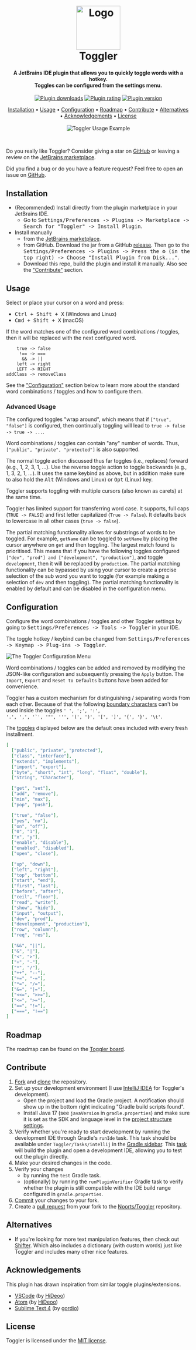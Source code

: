 <h1 align="center">
  <br>
  <a href="https://github.com/Noorts/Toggler"><img src="src/main/resources/META-INF/pluginIcon_dark.svg" width="120" height="120" alt="Logo"></a>
  <br>
  Toggler
  <br>
</h1>
<h4 align="center">
  A JetBrains IDE plugin that allows you to quickly toggle words with a hotkey.<br>
  Toggles can be configured from the settings menu.
</h4>
<p align="center">
  <a href="https://plugins.jetbrains.com/plugin/16166-toggler"><img src="https://img.shields.io/jetbrains/plugin/d/16166" alt="Plugin downloads"></a>
  <a href="https://plugins.jetbrains.com/plugin/16166-toggler"><img src="https://img.shields.io/jetbrains/plugin/r/rating/16166" alt="Plugin rating"></a>
  <a href="https://plugins.jetbrains.com/plugin/16166-toggler"><img src="https://img.shields.io/jetbrains/plugin/v/16166" alt="Plugin version"></a>
</p>
<p align="center">
  <a href="#installation">Installation</a> •
  <a href="#usage">Usage</a> •
  <a href="#configuration">Configuration</a> •
  <a href="#roadmap">Roadmap</a> •
  <a href="#contribute">Contribute</a> •
  <a href="#alternatives">Alternatives</a> •
  <a href="#acknowledgements">Acknowledgements</a> •
  <a href="#license">License</a>
  <br><br>
  <img src="TogglerUsage.gif" alt="Toggler Usage Example">
</p>
<br>

Do you really like Toggler? Consider giving a star on [GitHub](https://github.com/Noorts/Toggler) or leaving a review on the [JetBrains marketplace](https://plugins.jetbrains.com/plugin/16166-toggler).

Did you find a bug or do you have a feature request? Feel free to open an issue on [GitHub](https://github.com/Noorts/Toggler/issues).

## Installation
- (Recommended) Install directly from the plugin marketplace in your JetBrains IDE.
  - Go to <kbd>Settings/Preferences -> Plugins -> Marketplace -> Search for "Toggler" -> Install Plugin</kbd>.
- Install manually
  - from the [JetBrains marketplace](https://plugins.jetbrains.com/plugin/16166-toggler).
  - from GitHub. Download the jar from a GitHub [release](https://github.com/Noorts/Toggler/releases).
  Then go to the <kbd>Settings/Preferences -> Plugins -> Press the ⚙️ (in the top right) -> Choose "Install Plugin from Disk..."</kbd>.
  - Download this repo, build the plugin and install it manually. Also see the ["Contribute"](#contribute) section.

## Usage
Select or place your cursor on a word and press:
- <kbd>Ctrl + Shift + X</kbd> (Windows and Linux)
- <kbd>Cmd + Shift + X</kbd> (macOS)

If the word matches one of the configured word combinations / toggles, then it will be replaced with the next configured word.

```
    true -> false
     !== -> ===
      && -> ||
    left -> right
    LEFT -> RIGHT
addClass -> removeClass
```

See the ["Configuration"](#configuration) section below to learn more about the standard word combinations / toggles and how to configure them.

### Advanced Usage
The configured toggles "wrap around", which means that if `["true", "false"]` is configured, then continually toggling will lead to `true -> false -> true -> ...`.

Word combinations / toggles can contain "any" number of words. Thus, `["public", "private", "protected"]` is also supported.

The normal toggle action discussed thus far toggles (i.e., replaces) forward (e.g., 1, 2, 3, 1, ...). Use the reverse toggle action to toggle backwards (e.g., 1, 3, 2, 1, ...). It uses the same keybind as above, but in addition make sure to also hold the <kbd>Alt</kbd> (Windows and Linux) or <kbd>Opt</kbd> (Linux) key.

Toggler supports toggling with multiple cursors (also known as carets) at the same time.

Toggler has limited support for transferring word case. It supports, full caps (`TRUE -> FALSE`) and first letter capitalized (`True -> False`). It defaults back to lowercase in all other cases (`true -> false`).

The partial matching functionality allows for substrings of words to be toggled. For example, `getName` can be toggled to `setName` by placing the cursor anywhere on `get` and then toggling. The largest match found is prioritised. This means that if you have the following toggles configured `["dev", "prod"] and ["development", "production"]`, and toggle `development`, then it will be replaced by `production`. The partial matching functionality can be bypassed by using your cursor to create a precise selection of the sub word you want to toggle (for example making a selection of `dev` and then toggling). The partial matching functionality is enabled by default and can be disabled in the configuration menu.

## Configuration
Configure the word combinations / toggles and other Toggler settings by going to <kbd>Settings/Preferences -> Tools -> Toggler</kbd> in your IDE.

The toggle hotkey / keybind can be changed from <kbd>Settings/Preferences -> Keymap -> Plug-ins -> Toggler</kbd>.

<img src="TogglerConfigurationMenu.png" alt="The Toggler Configuration Menu">

Word combinations / toggles can be added and removed by modifying the JSON-like configuration and subsequently pressing the `Apply` button. The `Import`, `Export` and `Reset to Defaults` buttons have been added for convenience.

Toggler has a custom mechanism for distinguishing / separating words from each other. Because of that the following [boundary characters](https://github.com/Noorts/Toggler/blob/master/src/main/java/core/Config.java#L11)
can't be used inside the toggles
<code>' ', ';', ':', '.', ',', '`', '"', ''', '(', ')', '[', ']', '{', '}', '\t'</code>.

The [toggles](https://github.com/Noorts/Toggler/blob/master/src/main/java/core/Config.java#L22) displayed below
are the default ones included with every fresh installment.
```JSON
[
  ["public", "private", "protected"],
  ["class", "interface"],
  ["extends", "implements"],
  ["import", "export"],
  ["byte", "short", "int", "long", "float", "double"],
  ["String", "Character"],

  ["get", "set"],
  ["add", "remove"],
  ["min", "max"],
  ["pop", "push"],

  ["true", "false"],
  ["yes", "no"],
  ["on", "off"],
  ["0", "1"],
  ["x", "y"],
  ["enable", "disable"],
  ["enabled", "disabled"],
  ["open", "close"],

  ["up", "down"],
  ["left", "right"],
  ["top", "bottom"],
  ["start", "end"],
  ["first", "last"],
  ["before", "after"],
  ["ceil", "floor"],
  ["read", "write"],
  ["show", "hide"],
  ["input", "output"],
  ["dev", "prod"],
  ["development", "production"],
  ["row", "column"],
  ["req", "res"],

  ["&&", "||"],
  ["&", "|"],
  ["<", ">"],
  ["+", "-"],
  ["*", "/"],
  ["++", "--"],
  ["+=", "-="],
  ["*=", "/="],
  ["&=", "|="],
  ["<<=", ">>="],
  ["<=", ">="],
  ["==", "!="],
  ["===", "!=="]
]
```

## Roadmap
The roadmap can be found on the [Toggler board](https://github.com/users/Noorts/projects/2).

## Contribute
1. [Fork](https://docs.github.com/en/get-started/quickstart/fork-a-repo) and
[clone](https://docs.github.com/en/repositories/creating-and-managing-repositories/cloning-a-repository) the repository.
2. Set up your development environment (I use [IntelliJ IDEA](https://www.jetbrains.com/idea/) for Toggler's development).
   * Open the project and load the Gradle project. A notification should show up in the bottom right indicating
"Gradle build scripts found".
   * Install Java 17 (see `javaVersion` in `gradle.properties`) and make sure it is set as the SDK and language level in the
[project structure settings](https://www.jetbrains.com/help/idea/project-settings-and-structure.html).
3. Verify whether you're ready to start development by running the development IDE through Gradle's `runIde` task.
This task should be available under `Toggler/Tasks/intellij` in
the [Gradle sidebar](https://www.jetbrains.com/help/idea/work-with-gradle-tasks.html#gradle_tasks).
This [task](https://plugins.jetbrains.com/docs/intellij/tools-gradle-intellij-plugin.html#runide-task)
will build the plugin and open a development IDE, allowing you to test out the plugin directly.
4. Make your desired changes in the code.
5. Verify your changes
   * by running the `test` Gradle task.
   * (optionally) by running the `runPluginVerifier` Gradle task to verify whether the
plugin is still compatible with the IDE build range configured in `gradle.properties`.
6. [Commit](https://github.com/git-guides/git-commit) your changes to your fork.
7. Create a [pull request](https://docs.github.com/en/pull-requests/collaborating-with-pull-requests/proposing-changes-to-your-work-with-pull-requests/creating-a-pull-request-from-a-fork)
from your fork to the [Noorts/Toggler](https://github.com/Noorts/Toggler) repository.

## Alternatives
- If you're looking for more text manipulation features, then check out [Shifter](https://plugins.jetbrains.com/plugin/6149-shifter). Which also includes a dictionary (with custom words) just like Toggler and includes many other nice features.

## Acknowledgements
This plugin has drawn inspiration from similar toggle plugins/extensions.
- <a href="https://marketplace.visualstudio.com/items?itemName=hideoo.toggler">VSCode</a> (by <a href="https://github.com/HiDeoo">HiDeoo</a>)
- <a href="https://atom.io/packages/toggler">Atom</a> (by <a href="https://github.com/HiDeoo">HiDeoo</a>)
- <a href="https://github.com/gordio/ToggleWords">Sublime Text 4</a> (by <a href="https://github.com/gordio">gordio</a>)

## License
Toggler is licensed under the [MIT license](LICENSE.md).
